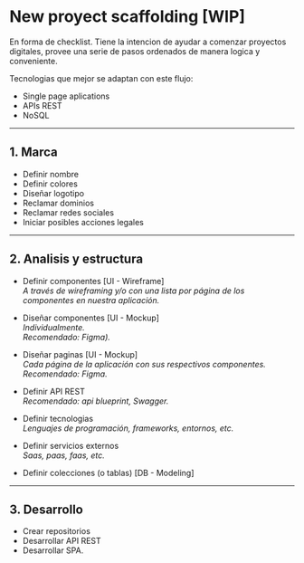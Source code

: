 # New proyect scaffolding [WIP]

En forma de checklist. Tiene la intencion de ayudar a comenzar proyectos digitales, provee una serie de pasos ordenados de manera logica y conveniente.

Tecnologias que mejor se adaptan con este flujo:

- Single page aplications
- APIs REST
- NoSQL

---

## 1. Marca

- Definir nombre
- Definir colores
- Diseñar logotipo
- Reclamar dominios
- Reclamar redes sociales
- Iniciar posibles acciones legales

---

## 2. Analisis y estructura

- Definir componentes [UI - Wireframe]  
  _A través de wireframing y/o con una lista por página de los componentes en nuestra aplicación._

- Diseñar componentes [UI - Mockup]  
  _Individualmente._  
  _Recomendado: Figma)._

- Diseñar paginas [UI - Mockup]  
  _Cada página de la aplicación con sus respectivos componentes._  
  _Recomendado: Figma._

- Definir API REST  
  _Recomendado: api blueprint, Swagger._

- Definir tecnologias  
  _Lenguajes de programación, frameworks, entornos, etc._

- Definir servicios externos  
  _Saas, paas, faas, etc._

- Definir colecciones (o tablas) [DB - Modeling]

---

## 3. Desarrollo

- Crear repositorios
- Desarrollar API REST
- Desarrollar SPA.
